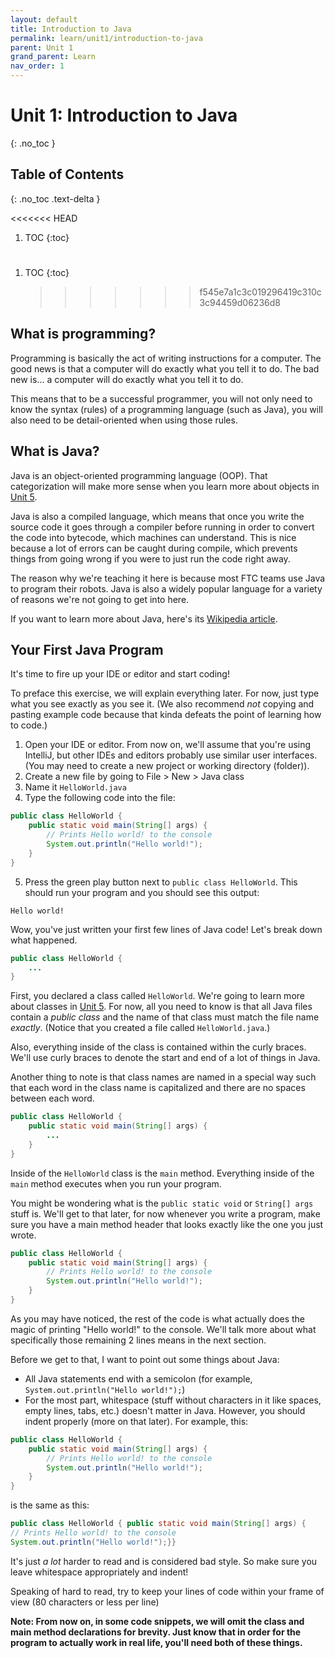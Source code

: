```yaml
---
layout: default
title: Introduction to Java
permalink: learn/unit1/introduction-to-java
parent: Unit 1
grand_parent: Learn
nav_order: 1
---
```


<!-- prettier-ignore-start -->

# Unit 1: Introduction to Java

{: .no_toc }

## Table of Contents

{: .no_toc .text-delta }

<<<<<<< HEAD

1. TOC {:toc}

# <!-- prettier-ignore-end -->

1. TOC {:toc}
     <!-- prettier-ignore-end -->
    > > > > > > > f545e7a1c3c019296419c310c3c94459d06236d8

## What is programming?

Programming is basically the act of writing instructions for a computer. The
good news is that a computer will do exactly what you tell it to do. The bad new
is... a computer will do exactly what you tell it to do.

This means that to be a successful programmer, you will not only need to know
the syntax (rules) of a programming language (such as Java), you will also need
to be detail-oriented when using those rules.

## What is Java?

Java is an object-oriented programming language (OOP). That categorization will
make more sense when you learn more about objects in
[Unit 5](/learn-code/learn/unit5).

Java is also a compiled language, which means that once you write the source
code it goes through a compiler before running in order to convert the code into
bytecode, which machines can understand. This is nice because a lot of errors
can be caught during compile, which prevents things from going wrong if you were
to just run the code right away.

The reason why we're teaching it here is because most FTC teams use Java to
program their robots. Java is also a widely popular language for a variety of
reasons we're not going to get into here.

If you want to learn more about Java, here's its
[Wikipedia article](<https://en.wikipedia.org/wiki/Java_(programming_language)>).

## Your First Java Program

It's time to fire up your IDE or editor and start coding!

To preface this exercise, we will explain everything later. For now, just type
what you see exactly as you see it. (We also recommend _not_ copying and pasting
example code because that kinda defeats the point of learning how to code.)

1. Open your IDE or editor. From now on, we'll assume that you're using
   IntelliJ, but other IDEs and editors probably use similar user interfaces.
   (You may need to create a new project or working directory (folder)).
2. Create a new file by going to File > New > Java class
3. Name it `HelloWorld.java`
4. Type the following code into the file:

```java
public class HelloWorld {
    public static void main(String[] args) {
        // Prints Hello world! to the console
        System.out.println("Hello world!");
    }
}
```

5. Press the green play button next to `public class HelloWorld`. This should
   run your program and you should see this output:

```
Hello world!
```

Wow, you've just written your first few lines of Java code! Let's break down
what happened.

```java
public class HelloWorld {
    ...
}
```

First, you declared a class called `HelloWorld`. We're going to learn more about
classes in [Unit 5](/learn-code/learn/unit5). For now, all you need to know is
that all Java files contain a _public class_ and the name of that class must
match the file name _exactly_. (Notice that you created a file called
`HelloWorld.java`.)

Also, everything inside of the class is contained within the curly braces. We'll
use curly braces to denote the start and end of a lot of things in Java.

Another thing to note is that class names are named in a special way such that
each word in the class name is capitalized and there are no spaces between each
word.

```java
public class HelloWorld {
    public static void main(String[] args) {
        ...
    }
}
```

Inside of the `HelloWorld` class is the `main` method. Everything inside of the
`main` method executes when you run your program.

You might be wondering what is the `public static void` or `String[] args` stuff
is. We'll get to that later, for now whenever you write a program, make sure you
have a main method header that looks exactly like the one you just wrote.

```java
public class HelloWorld {
    public static void main(String[] args) {
        // Prints Hello world! to the console
        System.out.println("Hello world!");
    }
}
```

As you may have noticed, the rest of the code is what actually does the magic of
printing "Hello world!" to the console. We'll talk more about what specifically
those remaining 2 lines means in the next section.

Before we get to that, I want to point out some things about Java:

-   All Java statements end with a semicolon (for example,
    `System.out.println("Hello world!");`)
-   For the most part, whitespace (stuff without characters in it like spaces,
    empty lines, tabs, etc.) doesn't matter in Java. However, you should indent
    properly (more on that later). For example, this:

```java
public class HelloWorld {
    public static void main(String[] args) {
        // Prints Hello world! to the console
        System.out.println("Hello world!");
    }
}
```

is the same as this:

```java
public class HelloWorld { public static void main(String[] args) {
// Prints Hello world! to the console
System.out.println("Hello world!");}}
```

It's just _a lot_ harder to read and is considered bad style. So make sure you
leave whitespace appropriately and indent!

Speaking of hard to read, try to keep your lines of code within your frame of
view (80 characters or less per line)

**Note: From now on, in some code snippets, we will omit the class and main
method declarations for brevity. Just know that in order for the program to
actually work in real life, you'll need both of these things.**
